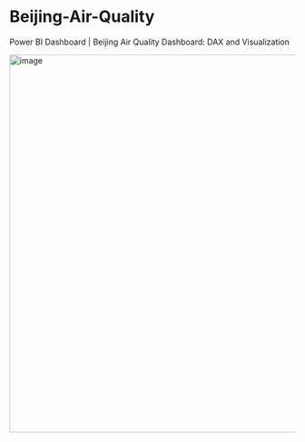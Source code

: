 # Beijing-Air-Quality
Power BI Dashboard  | Beijing Air Quality Dashboard: DAX and Visualization


<img width="666" alt="image" src="https://github.com/Akshaya-bi/Beijing-Air-Quality/assets/168279274/e5f56114-7582-421e-92b9-32f7aa7cf5aa">
